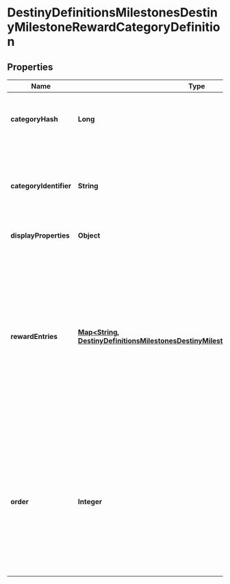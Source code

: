 
# DestinyDefinitionsMilestonesDestinyMilestoneRewardCategoryDefinition

## Properties
Name | Type | Description | Notes
------------ | ------------- | ------------- | -------------
**categoryHash** | **Long** | Identifies the reward category. Only guaranteed unique within this specific component! |  [optional]
**categoryIdentifier** | **String** | The string identifier for the category, if you want to use it for some end. Guaranteed unique within the specific component. |  [optional]
**displayProperties** | **Object** | Hopefully this is obvious by now. |  [optional]
**rewardEntries** | [**Map&lt;String, DestinyDefinitionsMilestonesDestinyMilestoneRewardEntryDefinition&gt;**](DestinyDefinitionsMilestonesDestinyMilestoneRewardEntryDefinition.md) | If this milestone can provide rewards, this will define the sets of rewards that can be earned, the conditions under which they can be acquired, internal data that we&#39;ll use at runtime to determine whether you&#39;ve already earned or redeemed this set of rewards, and the category that this reward should be placed under. |  [optional]
**order** | **Integer** | If you want to use BNet&#39;s recommended order for rendering categories programmatically, use this value and compare it to other categories to determine the order in which they should be rendered. I don&#39;t feel great about putting this here, I won&#39;t lie. |  [optional]



